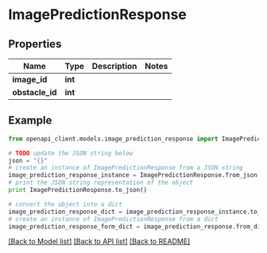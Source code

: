 # ImagePredictionResponse


## Properties

Name | Type | Description | Notes
------------ | ------------- | ------------- | -------------
**image_id** | **int** |  | 
**obstacle_id** | **int** |  | 

## Example

```python
from openapi_client.models.image_prediction_response import ImagePredictionResponse

# TODO update the JSON string below
json = "{}"
# create an instance of ImagePredictionResponse from a JSON string
image_prediction_response_instance = ImagePredictionResponse.from_json(json)
# print the JSON string representation of the object
print ImagePredictionResponse.to_json()

# convert the object into a dict
image_prediction_response_dict = image_prediction_response_instance.to_dict()
# create an instance of ImagePredictionResponse from a dict
image_prediction_response_form_dict = image_prediction_response.from_dict(image_prediction_response_dict)
```
[[Back to Model list]](../README.md#documentation-for-models) [[Back to API list]](../README.md#documentation-for-api-endpoints) [[Back to README]](../README.md)


